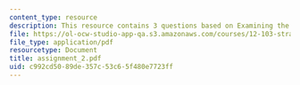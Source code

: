 ```yaml
---
content_type: resource
description: This resource contains 3 questions based on Examining the Science.
file: https://ol-ocw-studio-app-qa.s3.amazonaws.com/courses/12-103-strange-bedfellows-science-and-environmental-policy-fall-2005/c992cd5089de357c53c65f480e7723ff_assignment_2.pdf
file_type: application/pdf
resourcetype: Document
title: assignment_2.pdf
uid: c992cd50-89de-357c-53c6-5f480e7723ff
---
```

